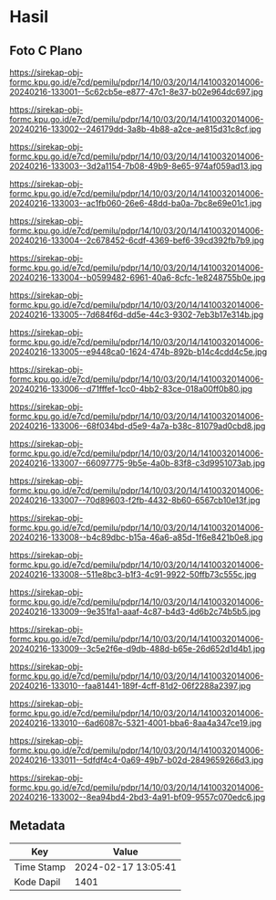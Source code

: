 # Hasil

## Foto C Plano

https://sirekap-obj-formc.kpu.go.id/e7cd/pemilu/pdpr/14/10/03/20/14/1410032014006-20240216-133001--5c62cb5e-e877-47c1-8e37-b02e964dc697.jpg

https://sirekap-obj-formc.kpu.go.id/e7cd/pemilu/pdpr/14/10/03/20/14/1410032014006-20240216-133002--246179dd-3a8b-4b88-a2ce-ae815d31c8cf.jpg

https://sirekap-obj-formc.kpu.go.id/e7cd/pemilu/pdpr/14/10/03/20/14/1410032014006-20240216-133003--3d2a1154-7b08-49b9-8e65-974af059ad13.jpg

https://sirekap-obj-formc.kpu.go.id/e7cd/pemilu/pdpr/14/10/03/20/14/1410032014006-20240216-133003--ac1fb060-26e6-48dd-ba0a-7bc8e69e01c1.jpg

https://sirekap-obj-formc.kpu.go.id/e7cd/pemilu/pdpr/14/10/03/20/14/1410032014006-20240216-133004--2c678452-6cdf-4369-bef6-39cd392fb7b9.jpg

https://sirekap-obj-formc.kpu.go.id/e7cd/pemilu/pdpr/14/10/03/20/14/1410032014006-20240216-133004--b0599482-6961-40a6-8cfc-1e8248755b0e.jpg

https://sirekap-obj-formc.kpu.go.id/e7cd/pemilu/pdpr/14/10/03/20/14/1410032014006-20240216-133005--7d684f6d-dd5e-44c3-9302-7eb3b17e314b.jpg

https://sirekap-obj-formc.kpu.go.id/e7cd/pemilu/pdpr/14/10/03/20/14/1410032014006-20240216-133005--e9448ca0-1624-474b-892b-b14c4cdd4c5e.jpg

https://sirekap-obj-formc.kpu.go.id/e7cd/pemilu/pdpr/14/10/03/20/14/1410032014006-20240216-133006--d71fffef-1cc0-4bb2-83ce-018a00ff0b80.jpg

https://sirekap-obj-formc.kpu.go.id/e7cd/pemilu/pdpr/14/10/03/20/14/1410032014006-20240216-133006--68f034bd-d5e9-4a7a-b38c-81079ad0cbd8.jpg

https://sirekap-obj-formc.kpu.go.id/e7cd/pemilu/pdpr/14/10/03/20/14/1410032014006-20240216-133007--66097775-9b5e-4a0b-83f8-c3d9951073ab.jpg

https://sirekap-obj-formc.kpu.go.id/e7cd/pemilu/pdpr/14/10/03/20/14/1410032014006-20240216-133007--70d89603-f2fb-4432-8b60-6567cb10e13f.jpg

https://sirekap-obj-formc.kpu.go.id/e7cd/pemilu/pdpr/14/10/03/20/14/1410032014006-20240216-133008--b4c89dbc-b15a-46a6-a85d-1f6e8421b0e8.jpg

https://sirekap-obj-formc.kpu.go.id/e7cd/pemilu/pdpr/14/10/03/20/14/1410032014006-20240216-133008--511e8bc3-b1f3-4c91-9922-50ffb73c555c.jpg

https://sirekap-obj-formc.kpu.go.id/e7cd/pemilu/pdpr/14/10/03/20/14/1410032014006-20240216-133009--9e351fa1-aaaf-4c87-b4d3-4d6b2c74b5b5.jpg

https://sirekap-obj-formc.kpu.go.id/e7cd/pemilu/pdpr/14/10/03/20/14/1410032014006-20240216-133009--3c5e2f6e-d9db-488d-b65e-26d652d1d4b1.jpg

https://sirekap-obj-formc.kpu.go.id/e7cd/pemilu/pdpr/14/10/03/20/14/1410032014006-20240216-133010--faa81441-189f-4cff-81d2-06f2288a2397.jpg

https://sirekap-obj-formc.kpu.go.id/e7cd/pemilu/pdpr/14/10/03/20/14/1410032014006-20240216-133010--6ad6087c-5321-4001-bba6-8aa4a347ce19.jpg

https://sirekap-obj-formc.kpu.go.id/e7cd/pemilu/pdpr/14/10/03/20/14/1410032014006-20240216-133011--5dfdf4c4-0a69-49b7-b02d-2849659266d3.jpg

https://sirekap-obj-formc.kpu.go.id/e7cd/pemilu/pdpr/14/10/03/20/14/1410032014006-20240216-133002--8ea94bd4-2bd3-4a91-bf09-9557c070edc6.jpg


## Metadata

| Key        | Value               |
| ---------- | ------------------- |
| Time Stamp | 2024-02-17 13:05:41 |
| Kode Dapil | 1401                |



